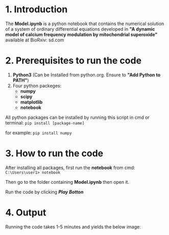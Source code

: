 # 1. Introduction

The **Model.ipynb** is a python notebook that contains the numerical solution of a system of ordinary differential equations developed in **"A dynamic model of calcium frequency modulation by mitochondrial superoxide"** available at BioRxiv: sd.com


# 2. Prerequisites to run the code

1. **Python3** (Can be Installed from python.org. Ensure to **"Add Python to PATH"**)
2. Four python packeges:
    - **numpy**
    - **scipy**
    - **matplotlib**
    - **notebook**

All python packages can be installed by running this script in cmd or terminal:
`pip install [package-name]`

for example:
`pip install numpy`

# 3. How to run the code

After installing all packages, first run the **notebook** from cmd:
`C:\Users\user1> notebook`

Then go to the folder containing **Model.ipynb** then open it.

Run the code by clicking ***Play Botton***

# 4. Output

Running the code takes 1-5 minutes and yields the below image:
